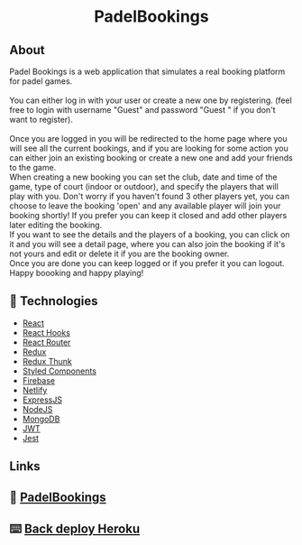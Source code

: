 <h1 align="center">PadelBookings</h1>

## About

Padel Bookings is a web application that simulates a real booking platform for padel games.<br/><br/>
You can either log in with your user or create a new one by registering. (feel free to login with username "Guest" and password "Guest " if you don't want to register).
<br/>
<br/>
Once you are logged in you will be redirected to the home page where you will see all the current bookings, and if you are looking for some action you can either join an existing booking or create a new one and add your friends to the game.
<br/>
When creating a new booking you can set the club, date and time of the game, type of court (indoor or outdoor), and specify the players that will play with you. Don't worry if you haven't found 3 other players yet, you can choose to leave the booking 'open' and any available player will join your booking shortly! If you prefer you can keep it closed and add other players later editing the booking.
<br/>
If you want to see the details and the players of a booking, you can click on it and you will see a detail page, where you can also join the booking if it's not yours and edit or delete it if you are the booking owner.
<br/>
Once you are done you can keep logged or if you prefer it you can logout.
<br/>
Happy boooking and happy playing!
<br/>

## 🚀 Technologies

- [React](https://reactjs.org/)
- [React Hooks](https://reactjs.org/docs/hooks-intro.html)
- [React Router](https://reactrouter.com/web/guides/quick-start)
- [Redux](https://redux.js.org/)
- [Redux Thunk](https://github.com/reduxjs/redux-thunk)
- [Styled Components](https://styled-components.com/)
- [Firebase](https://firebase.google.com/)
- [Netlify](https://www.netlify.com)
- [ExpressJS](https://expressjs.com)
- [NodeJS](https://nodejs.org/)
- [MongoDB](https://www.mongodb.com)
- [JWT](https://jwt.io)
- [Jest](https://jestjs.io)

## Links

## 🎾 [PadelBookings](https://padelbookings.netlify.app/)

## ⌨️ [Back deploy Heroku](https://padelbookings.herokuapp.com/)
